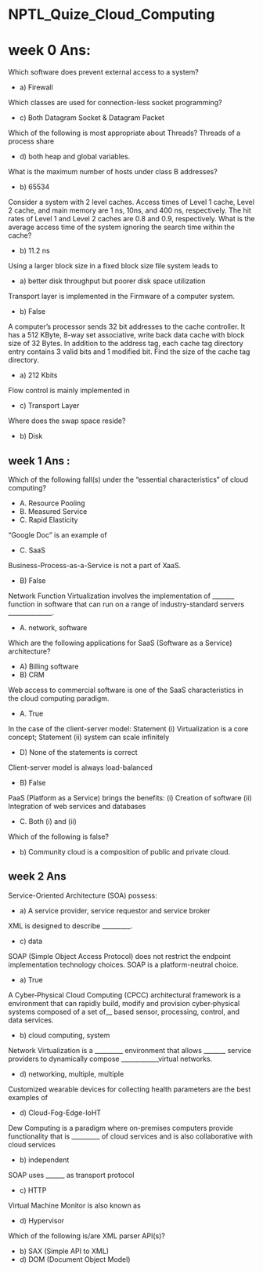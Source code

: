 # NPTL_Quize_Cloud_Computing

# week 0 Ans:

Which software does prevent external access to a system?
- a) Firewall

Which classes are used for connection-less socket programming?
- c) Both Datagram Socket & Datagram Packet

Which of the following is most appropriate about Threads? Threads of a process share
- d) both heap and global variables.

What is the maximum number of hosts under class B addresses?
- b) 65534

Consider a system with 2 level caches. Access times of Level 1 cache, Level 2 cache, and main memory are 1 ns, 10ns, and 400 ns, respectively. The hit rates of Level 1 and Level 2 caches are 0.8 and 0.9, respectively. What is the average access time of the system ignoring the search time within the cache?
- b) 11.2 ns

Using a larger block size in a fixed block size file system leads to
- a) better disk throughput but poorer disk space utilization

Transport layer is implemented in the Firmware of a computer system.
- b) False

A computer’s processor sends 32 bit addresses to the cache controller. It has a 512 KByte, 8-way set associative, write back data cache with block size of 32 Bytes. In addition to the address tag, each cache tag directory entry contains 3 valid bits and 1 modified bit. Find the size of the cache tag directory.
- a) 212 Kbits

Flow control is mainly implemented in
- c) Transport Layer

Where does the swap space reside?
- b) Disk


## week 1 Ans :
Which of the following fall(s) under the “essential characteristics” of cloud computing?
- A. Resource Pooling
- B. Measured Service
- C. Rapid Elasticity

“Google Doc” is an example of
- C. SaaS

Business-Process-as-a-Service is not a part of XaaS.
- B) False

Network Function Virtualization involves the implementation of _______ function in software that can run on a range of industry-standard servers ______________.
- A. network, software

Which are the following applications for SaaS (Software as a Service) architecture?
- A) Billing software
- B) CRM

Web access to commercial software is one of the SaaS characteristics in the cloud computing paradigm.
- A. True

In the case of the client-server model: Statement (i) Virtualization is a core concept; Statement (ii) system can scale infinitely
- D) None of the statements is correct

Client-server model is always load-balanced
- B) False

PaaS (Platform as a Service) brings the benefits: (i) Creation of software (ii) Integration of web services and databases
- C. Both (i) and (ii)

Which of the following is false?
- b) Community cloud is a composition of public and private cloud.

## week 2 Ans

Service-Oriented Architecture (SOA) possess:
- a) A service provider, service requestor and service broker

XML is designed to describe _________.
- c) data

SOAP (Simple Object Access Protocol) does not restrict the endpoint implementation technology choices. SOAP is a platform-neutral choice.
- a) True

A Cyber‐Physical Cloud Computing (CPCC) architectural framework is a environment that can rapidly build, modify and provision cyber‐physical systems composed of a set of__ based sensor, processing, control, and data services.
- b) cloud computing, system

Network Virtualization is a _________ environment that allows _______ service providers to dynamically compose ____________virtual networks.
- d) networking, multiple, multiple

Customized wearable devices for collecting health parameters are the best examples of
- d) Cloud-Fog-Edge-IoHT

Dew Computing is a paradigm where on-premises computers provide functionality that is _________ of cloud services and is also collaborative with cloud services
- b) independent

SOAP uses ______ as transport protocol
- c) HTTP

Virtual Machine Monitor is also known as
- d) Hypervisor

Which of the following is/are XML parser API(s)?
- b) SAX (Simple API to XML)
- d) DOM (Document Object Model)
